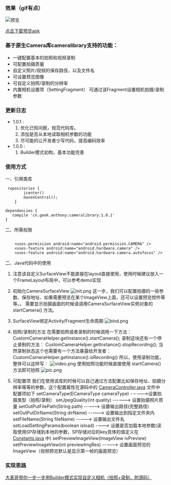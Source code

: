 ###  效果（gif有点）
![预览](https://github.com/AnthonyCoder/CustomCamera/blob/master/gif/demo.gif)

[点击下载预览apk](https://www.pgyer.com/CameraDemo)

### 基于原生Camera库cameralibrary支持的功能：

* 一键配置基本的拍照和视频录制
* 可配置拍摄质量
* 自定义照片/视频的保存路径，以及文件名
* 可设置预览图像
* 可自定义拍照/录制的分辨率
* 内置相机设置项（SettingFragment） 可通过该Fragment设置相机拍摄/录制参数

### 更新日志
* 1.0.1 :
    1. 优化已知问题，规范代码库。
    2. 添加是否从本地读取相机参数的功能
    3. 尽可能的让开发者少写代码，提高编码效率
* 1.0.0 :
    1. Builder模式初构，基本功能完善

### 使用方式
一、引用类库
```
 repositories {
        jcenter()
        mavenCentral();
    }

dependencies {
   compile 'cn.geek.anthony:cameralibrary:1.0.1'
}
```
二、所需权限
```

    <uses-permission android:name="android.permission.CAMERA" />
    <uses-feature android:name="android.hardware.camera" />
    <uses-feature android:name="android.hardware.camera.autofocus" />
```
二、Java代码中的使用
1. 注意该自定义SurfaceView不能直接在layout直接使用，使用时候建议放入一个FrameLayout布局中，可以参考demo实现
2. 初始化CameraSurfaceView
![init.png](http://upload-images.jianshu.io/upload_images/2200042-a53da5e8b5bfd5ef.png?imageMogr2/auto-orient/strip%7CimageView2/2/w/540)
这一步，我们可以配置拍摄的一些参数、保存地址、如果需要预览在某个ImageView上面，还可以设置预览控件等等。。
需要显示拍摄画面的时候请调用CameraSurfaceView实例对象的 startCamera() 方法。
3. SurfaceView绑定Activity/Fragment生命周期
![bind.png](http://upload-images.jianshu.io/upload_images/2200042-c7c03108941e1eaf.png?imageMogr2/auto-orient/strip%7CimageView2/2/w/540)
4. 拍照/录制的方法
在需要拍照或者录制的时候调用一下方法：
CustomCameraHelper.getInstance().startCamera();
录制这块还有一个停止录制的方法：
CustomCameraHelper.getInstance().stopRecording();
当然录制状态这个也需要有一个方法暴露给开发者：
CustomCameraHelper.getInstance().isRecording()
所以，使用录制功能，整体可以这样写：
![video.png](http://upload-images.jianshu.io/upload_images/2200042-70d0d7f989f2ec2a.png?imageMogr2/auto-orient/strip%7CimageView2/2/w/540)
 使用拍照功能时候直接使用 startCamera() 方法即可拍照
![pic.png](http://upload-images.jianshu.io/upload_images/2200042-ebb52a5280d0b475.png?imageMogr2/auto-orient/strip%7CimageView2/2/w/540)

5. 可配置项
我们在使用该库的时候可以自己通过方法配置比如保存地址、拍摄分辨率等等的参数，这个配置属性在源码中的 [CameraController.java](https://github.com/AnthonyCoder/CustomCamera/blob/master/cameralibrary/src/main/java/anthony/cameralibrary/CameraController.java) 文件中
配置项如下
setCameraType(ECameraType cameraType) ------>设置拍摄类型（拍照/录制）
setJpegQuality(int quality)  ------> 设置拍摄照片质量
setOutPutFilePath(String path) -----> 设置输出路径(完整路径)
setOutPutDirName(String dirName) -----> 设置输出到指定文件夹内
setFileName(String fileName) -----> 设置输出文件名
setLoadSettingParams(boolean isload) ----> 设置是否加载本地参数(读取使用SP存储到本地的参数，SP存储对应的key具体的值定义在 [Constants.java](https://github.com/AnthonyCoder/CustomCamera/blob/master/cameralibrary/src/main/java/anthony/cameralibrary/constant/Constants.java) 中)
setPreviewImageView(ImageView ivPreview)
setPreviewImageView(int previewImgRes)
-----> 设置画面预览的ImageView（视频预览默认是显示第一帧的画面预览）




### 实现思路
[大表哥带你一步一步用Builder模式实现自定义相机（拍照+录制，附源码）](https://www.jianshu.com/p/1f7a2def4670)




